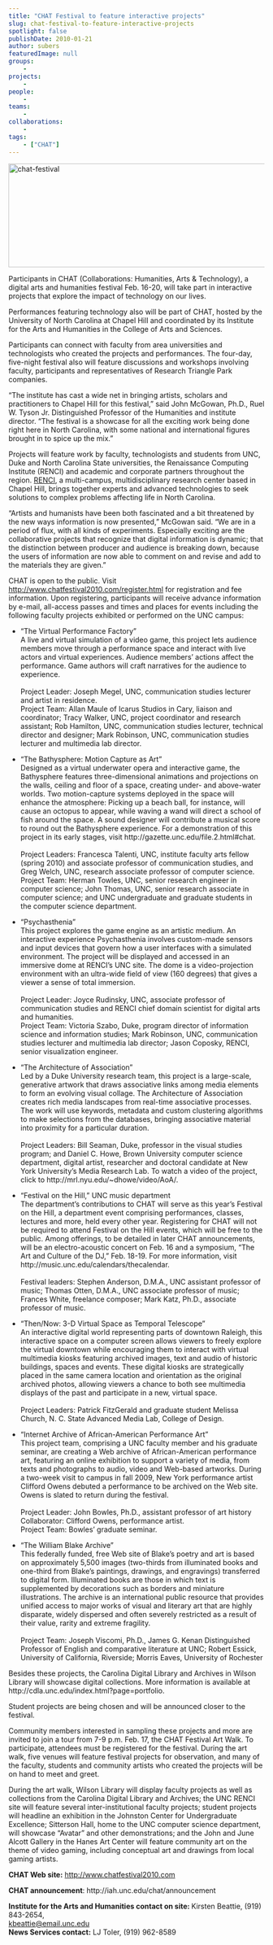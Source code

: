 ```yaml
---
title: "CHAT Festival to feature interactive projects"
slug: chat-festival-to-feature-interactive-projects
spotlight: false
publishDate: 2010-01-21
author: subers
featuredImage: null
groups:
    - 
projects:
    - 
people:
    - 
teams: 
    - 
collaborations:
    - 
tags:
    - ["CHAT"]
---
```

<p><img class="alignnone size-full wp-image-4658" title="chat-festival" src="http://www.renci.org/wp-content/uploads/2010/01/chat-festival.jpg" alt="chat-festival" width="630" height="204" /></p>

<p>Participants in CHAT (Collaborations: Humanities, Arts &amp; Technology), a digital arts and humanities festival Feb. 16-20, will take part in interactive projects that explore the impact of technology on our lives.</p>

<p>Performances featuring technology also will be part of CHAT, hosted by the University of North Carolina at Chapel Hill and coordinated by its Institute for the Arts and Humanities in the College of Arts and Sciences.<!--more--></p>

<p>Participants can connect with faculty from area universities and technologists who created the projects and performances. The four-day, five-night festival also will feature discussions and workshops involving faculty, participants and representatives of Research Triangle Park companies.</p>

<p>“The institute has cast a wide net in bringing artists, scholars and practitioners to Chapel Hill for this festival,” said John McGowan, Ph.D., Ruel W. Tyson Jr. Distinguished Professor of the Humanities and institute director. “The festival is a showcase for all the exciting work being done right here in North Carolina, with some national and international figures brought in to spice up the mix.”</p>

<p>Projects will feature work by faculty, technologists and students from UNC, Duke and North Carolina State universities, the Renaissance Computing Institute (RENCI) and academic and corporate partners throughout the region. <a href="../">RENCI</a>, a multi-campus, multidisciplinary research center based in Chapel Hill, brings together experts and advanced technologies to seek solutions to complex problems affecting life in North Carolina.</p>

<p>“Artists and humanists have been both fascinated and a bit threatened by the new ways information is now presented,” McGowan said. “We are in a period of flux, with all kinds of experiments. Especially exciting are the collaborative projects that recognize that digital information is dynamic; that the distinction between producer and audience is breaking down, because the users of information are now able to comment on and revise and add to the materials they are given.”</p>

<p>CHAT is open to the public. Visit <a href="http://www.chatfestival2010.com/register.html">http://www.chatfestival2010.com/register.html</a> for registration and fee information. Upon registering, participants will receive advance information by e-mail, all-access passes and times and places for events including the following faculty projects exhibited or performed on the UNC campus:</p>


<ul>
		<li>“The Virtual Performance       Factory” <br />
 A live and virtual simulation of a video game, this project lets audience members move through a performance space and interact with live actors and virtual experiences. Audience members’ actions affect the performance. Game authors will craft narratives for the audience to experience.<br />
 <br />
 Project Leader: Joseph Megel, UNC, communication studies lecturer and artist in  residence.<br />
 Project Team: Allan Maule of Icarus Studios in Cary, liaison and coordinator; Tracy Walker, UNC, project coordinator and research assistant; Rob Hamilton, UNC, communication studies lecturer, technical director and designer; Mark Robinson, UNC, communication studies lecturer and multimedia lab director.</li>
</ul>
<ul>
		<li>“The Bathysphere: Motion       Capture as Art” <br />
 Designed as a virtual underwater opera and interactive game, the Bathysphere features three-dimensional animations and projections on the walls, ceiling and floor of a space, creating under- and above-water worlds. Two motion-capture systems deployed in the space will enhance the atmosphere: Picking up a beach ball, for instance, will cause an octopus to appear, while waving a wand will direct a school of fish around the space. A sound designer will contribute a musical score to round out the Bathysphere experience. For a demonstration of this project in its early stages, visit http://gazette.unc.edu/file.2.html#chat.<br />
 <br />
 Project Leaders: Francesca Talenti, UNC, institute faculty arts fellow (spring 2010) and associate professor of communication studies, and Greg Welch, UNC, research associate professor of computer science.<br />
 Project Team: Herman Towles, UNC, senior research engineer in computer science; John Thomas, UNC, senior research associate in computer science; and UNC undergraduate and graduate students in the computer science department.</li>
</ul>
<ul>
		<li>“Psychasthenia” <br />
 This project explores the game engine as an artistic medium. An interactive experience Psychasthenia involves custom-made sensors and input devices that govern how a user interfaces with a simulated environment. The project will be displayed and accessed in an immersive dome at RENCI’s UNC site. The dome is a video-projection environment with an ultra-wide field of view (160 degrees) that gives a viewer a sense of total immersion. <br />
 <br />
 Project Leader: Joyce Rudinsky, UNC, associate professor of communication studies and RENCI chief domain scientist for digital arts and humanities.<br />
 Project Team: Victoria Szabo, Duke, program director of information science and information studies; Mark Robinson, UNC, communication studies lecturer and multimedia lab director; Jason Coposky, RENCI, senior visualization engineer.</li>
</ul>
<ul>
		<li>“The Architecture of Association” <br />
 Led by a Duke University research team, this project is a large-scale, generative artwork that draws associative links among media elements to form an evolving visual collage. The Architecture of Association creates rich media landscapes from real-time associative processes. The work will use keywords, metadata and custom clustering algorithms to make selections from the databases, bringing associative material into proximity for a particular duration.<br />
 <br />
 Project Leaders: Bill Seaman, Duke, professor in the visual studies program; and Daniel C. Howe, Brown University computer science department, digital artist, researcher and doctoral candidate at New York University’s Media Research Lab. To watch a video of the project, click to http://mrl.nyu.edu/~dhowe/video/AoA/. </li>
</ul>
<ul>
		<li>“Festival on the Hill,”       UNC music department <br />
 The department’s contributions to CHAT will serve as this year’s Festival on the Hill, a department event comprising performances, classes, lectures and more, held every other year. Registering for CHAT will not be required to attend Festival on the Hill events, which will be free to the public. Among offerings, to be detailed in later CHAT announcements, will be an electro-acoustic concert on Feb. 16 and a symposium, “The Art and Culture of the DJ,” Feb. 18-19. For more information, visit http://music.unc.edu/calendars/thecalendar.<br />
 <br />
 Festival leaders: Stephen Anderson, D.M.A., UNC assistant professor of music; Thomas Otten, D.M.A., UNC associate professor of music; Frances White, freelance composer; Mark Katz, Ph.D., associate professor of music.</li>
</ul>
<ul>
		<li>“Then/Now: 3-D Virtual       Space as Temporal Telescope” <br />
 An interactive digital world representing parts of downtown Raleigh, this interactive space on a computer screen allows viewers to freely explore the virtual downtown while encouraging them to interact with virtual multimedia kiosks featuring archived images, text and audio of historic buildings, spaces and events. These digital kiosks are strategically placed in the same camera location and orientation as the original archived photos, allowing viewers a chance to both see multimedia displays of the past and participate in a new, virtual space.<br />
 <br />
 Project Leaders: Patrick FitzGerald  and graduate student Melissa Church, N. C. State Advanced Media Lab, College of  Design.</li>
</ul>
<ul>
		<li>“Internet Archive of       African-American Performance Art” <br />
 This project team, comprising a UNC faculty member and his graduate seminar, are creating a Web archive of African-American performance art, featuring an online exhibition to support a variety of media, from texts and photographs to audio, video and Web-based artworks. During a two-week visit to campus in fall 2009, New York performance artist Clifford Owens debuted a performance to be archived on the Web site. Owens is slated to return during the festival.<br />
 <br />
 Project Leader: John Bowles, Ph.D., assistant professor of art history<br />
 Collaborator: Clifford Owens, performance artist.<br />
 Project Team: Bowles’ graduate seminar.</li>
</ul>
<ul>
		<li>“The William Blake Archive”<br />
 This federally funded, free Web site of Blake’s poetry and art is based on approximately 5,500 images (two-thirds from illuminated books and one-third from Blake’s paintings, drawings, and engravings) transferred to digital form. Illuminated books are those in which text is supplemented by decorations such as borders and miniature illustrations. The archive is an international public resource that provides unified access to major works of visual and literary art that are highly disparate, widely dispersed and often severely restricted as a result of their value, rarity and extreme fragility.<br />
 <br />
 Project Team: Joseph Viscomi, Ph.D., James G. Kenan Distinguished Professor of English and comparative literature at UNC; Robert Essick, University of California, Riverside; Morris Eaves, University of Rochester</li>
</ul>


<p>Besides these projects, the Carolina Digital Library and Archives in Wilson Library will showcase digital collections. More information is available at http://cdla.unc.edu/index.html?page=portfolio.</p>

<p>Student projects are being chosen and will be announced  closer to the festival.</p>

<p>Community members interested in sampling these projects and more are invited to join a tour from 7-9 p.m. Feb. 17, the CHAT Festival Art Walk. To participate, attendees must be registered for the festival. During the art walk, five venues will feature festival projects for observation, and many of the faculty, students and community artists who created the projects will be on hand to meet and greet.</p>

<p>During the art walk, Wilson Library will display faculty projects as well as collections from the Carolina Digital Library and Archives; the UNC RENCI site will feature several inter-institutional faculty projects; student projects will headline an exhibition in the Johnston Center for Undergraduate Excellence; Sitterson Hall, home to the UNC computer science department, will showcase “Avatar” and other demonstrations; and the John and June Alcott Gallery in the Hanes Art Center will feature community art on the theme of video gaming, including conceptual art and drawings from local gaming artists.</p>

<p><strong>CHAT Web site:</strong> <a href="http://www.chatfestival2010.com/">http://www.chatfestival2010.com</a></p>

<p><strong>CHAT announcement</strong>: http://iah.unc.edu/chat/announcement</p>

<p><strong>Institute for the  Arts and Humanities contact on site: </strong>Kirsten Beattie, (919) 843-2654, <br />
<script type="text/javascript">// <![CDATA[
 var prefix = '&#109;a' + 'i&#108;' + '&#116;o';
 var path = 'hr' + 'ef' + '=';
 var addy94826 = 'kb&#101;&#97;tt&#105;&#101;' + '&#64;';
 addy94826 = addy94826 + '&#101;m&#97;&#105;l' + '&#46;' + '&#117;nc' + '&#46;' + '&#101;d&#117;';
 var addy_text94826 = 'kb&#101;&#97;tt&#105;&#101;' + '&#64;' + '&#101;m&#97;&#105;l' + '&#46;' + '&#117;nc' + '&#46;' + '&#101;d&#117;';
 document.write( '<a ' + path + ''' + prefix + ':' + addy94826 + ''>' );
 document.write( addy_text94826 );
 document.write( '</a>' );
 //n
// --&gt;
// ]],></script>
<a href="mailto:kbeattie@email.unc.edu">kbeattie@email.unc.edu</a>
<script type="text/javascript">// <![CDATA[
 document.write( '<span style="" mce_style=""'display: none;'>' );
// ]],></script>
<span style="display: none;">This e-mail address is being protected from spam bots, you need JavaScript enabled to view it
<script type="text/javascript">// <![CDATA[
 document.write( '</' );
 document.write( 'span>' );
// ]],></script>
</span><br />
 <strong>News Services  contact:</strong> LJ Toler, (919) 962-8589</p>
